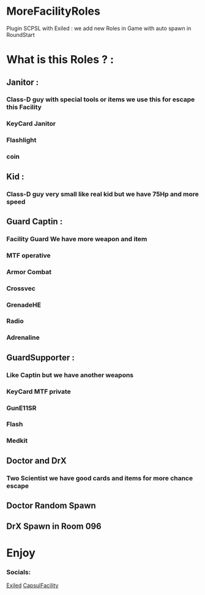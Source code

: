 # MoreFacilityRoles
Plugin SCPSL with Exiled : we add new Roles in Game with auto spawn in RoundStart
# What is this Roles ? :
## Janitor :
### Class-D guy with special tools or items we use this for escape this Facility
### KeyCard Janitor
### Flashlight 
### coin
## Kid :
### Class-D guy very small like real kid but we have 75Hp and more speed
## Guard Captin : 
### Facility Guard We have more weapon and item 
### MTF operative
### Armor Combat
### Crossvec
### GrenadeHE
### Radio 
### Adrenaline
## GuardSupporter :
### Like Captin but we have another weapons
### KeyCard MTF private
### GunE11SR
### Flash
### Medkit
## Doctor and DrX
### Two Scientist we have good cards and items for more chance escape 
## Doctor Random Spawn
## DrX Spawn in Room 096
# Enjoy
### Socials:
[Exiled](https://discord.gg/pnNgw9bAqH)
[CapsulFacility](https://discord.gg/DGZtkE3vHy)
